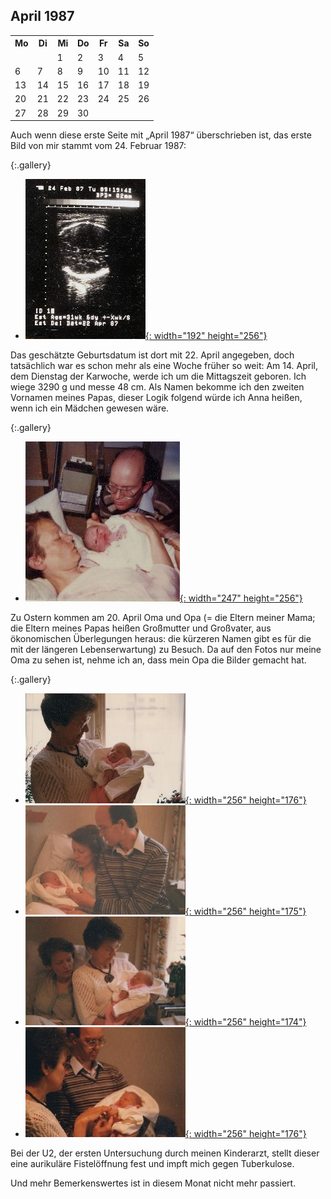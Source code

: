 ## April 1987

<table class="month">
<tr><th>Mo</th><th>Di</th><th>Mi</th><th>Do</th><th>Fr</th><th class="h2">Sa</th><th class="h1">So</th></tr>
<tr><td></td><td></td><td>1</td><td>2</td><td>3</td><td class="h2">4</td><td class="h1">5</td></tr>
<tr><td>6</td><td>7</td><td>8</td><td>9</td><td>10</td><td class="h2">11</td><td class="h1">12</td></tr>
<tr><td>13</td><td>14</td><td>15</td><td>16</td><td class="h1">17</td><td class="h2">18</td><td class="h1">19</td></tr>
<tr><td class="h1">20</td><td>21</td><td>22</td><td>23</td><td>24</td><td class="h2">25</td><td class="h1">26</td></tr>
<tr><td>27</td><td>28</td><td>29</td><td>30</td><td></td><td></td><td></td></tr>
</table>

Auch wenn diese erste Seite mit „April 1987“ überschrieben ist, das erste Bild von mir stammt vom 24. Februar 1987:

{:.gallery}
* [![Schwarz-Weiß-Ultraschallbild](../files/1987-04/feb.jpg){: width="192" height="256"}<!--[-->](../files/1987-04/feb.jpg)

Das geschätzte Geburtsdatum ist dort mit 22. April angegeben, doch tatsächlich war es schon mehr als eine Woche früher so weit: Am 14. April, dem Dienstag der Karwoche, werde ich um die Mittagszeit geboren. Ich wiege 3290&nbsp;g und messe 48&nbsp;cm. Als Namen bekomme ich den zweiten Vornamen meines Papas, dieser Logik folgend würde ich Anna heißen, wenn ich ein Mädchen gewesen wäre.

{:.gallery}
* [![Meine Mama liegt im Bett, ich neben ihr, mein Papa steht daneben](../files/1987-04/geburt.jpg){: width="247" height="256"}<!--[-->](../files/1987-04/geburt.jpg)

Zu Ostern kommen am 20. April Oma und Opa (= die Eltern meiner Mama; die Eltern meines Papas heißen Großmutter und Großvater, aus ökonomischen Überlegungen heraus: die kürzeren Namen gibt es für die mit der längeren Lebenserwartung) zu Besuch. Da auf den Fotos nur meine Oma zu sehen ist, nehme ich an, dass mein Opa die Bilder gemacht hat.

{:.gallery}
* [![Meine Oma hält mich im Arm](../files/1987-04/oma1.jpg){: width="256" height="176"}<!--[-->](../files/1987-04/oma1.jpg)
* [![Meine Eltern sitzen neben mir auf dem Bett](../files/1987-04/oma2.jpg){: width="256" height="175"}<!--[-->](../files/1987-04/oma2.jpg)
* [![Meine Oma hält mich auf dem Arm, im Hintergrund meine Mama](../files/1987-04/oma3.jpg){: width="256" height="174"}<!--[-->](../files/1987-04/oma3.jpg)
* [![Mein Papa hält mich auf dem Arm, meine Oma steht daneben](../files/1987-04/oma4.jpg){: width="256" height="176"}<!--[-->](../files/1987-04/oma4.jpg)

Bei der U2, der ersten Untersuchung durch meinen Kinderarzt, stellt dieser eine aurikuläre Fistelöffnung fest und impft mich gegen Tuberkulose.

Und mehr Bemerkenswertes ist in diesem Monat nicht mehr passiert.
